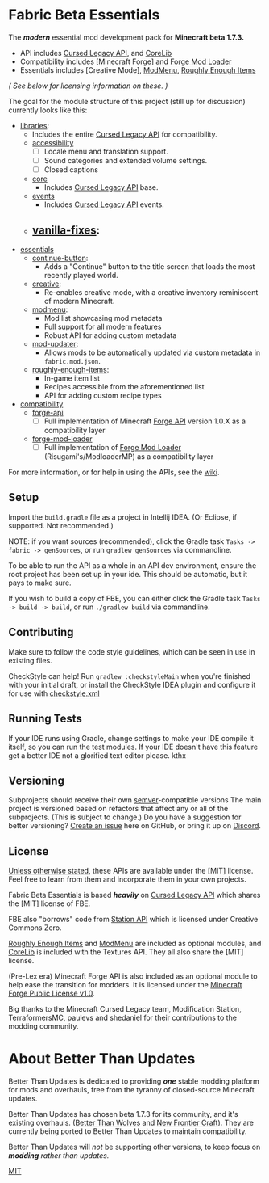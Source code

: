 # Fabric Beta Essentials

The ***modern*** essential mod development pack for **Minecraft beta 1.7.3.**

- API includes [Cursed Legacy API], and [CoreLib]
- Compatibility includes [Minecraft Forge] and [Forge Mod Loader]
- Essentials includes [Creative Mode], [ModMenu], [Roughly Enough Items]

*( See below for licensing information on these. )*

The goal for the module structure of this project (still up for discussion) currently looks like this:

- [libraries](./libraries):
  - Includes the entire [Cursed Legacy API] for compatibility.
  - [accessibility](./libraries/accessibility)
    - [ ] Locale menu and translation support.
    - [ ] Sound categories and extended volume settings.
    - [ ] Closed captions
  - [core](./libraries/core)
    - Includes [Cursed Legacy API] base.
  - [events](./libraries/events)
    - Includes [Cursed Legacy API] events.
  - [vanilla-fixes](./libraries/vanilla-fixes):
    - 
- [essentials](./essentials)
  - [continue-button](./essentials/continue-button):
    - Adds a "Continue" button to the title screen that loads the most recently played world.
  - [creative](./essentials/creative):
    - Re-enables creative mode, with a creative inventory reminiscent of modern Minecraft.
  - [modmenu](./essentials/modmenu):
    - Mod list showcasing mod metadata
    - Full support for all modern features
    - Robust API for adding custom metadata
  - [mod-updater](./essentials/mod-updater):
    - Allows mods to be automatically updated via custom metadata in `fabric.mod.json`.
  - [roughly-enough-items](./essentials/roughly-enough-items):
    - In-game item list
    - Recipes accessible from the aforementioned list
    - API for adding custom recipe types
- [compatibility](./compatibility)
  - [forge-api](./compatibility/forge-api)
    - [ ] Full implementation of Minecraft [Forge API] version 1.0.X as a compatibility layer
  - [forge-mod-loader](./compatibility/forge-mod-loader)
    - [ ] Full implementation of [Forge Mod Loader] (Risugami's/ModloaderMP) as a compatibility layer

For more information, or for help in using the APIs,
see the [wiki](https://github.com/Better-Than-Updates-MC/API/wiki).

## Setup
Import the `build.gradle` file as a project in Intellij IDEA. (Or Eclipse, if supported. Not recommended.)

NOTE: if you want sources (recommended), click the Gradle task `Tasks -> fabric -> genSources`,
or run `gradlew genSources` via commandline.

To be able to run the API as a whole in an API dev environment, ensure the root project has been set up in your ide. This should be automatic, but it pays to make sure.

If you wish to build a copy of FBE, you can either click the Gradle task `Tasks -> build -> build`,
or run `./gradlew build` via commandline.

## Contributing

Make sure to follow the code style guidelines, which can be seen in use in existing files.

CheckStyle can help! Run `gradlew :checkstyleMain` when you're finished with your initial draft,
or install the CheckStyle IDEA plugin and configure it for use with [checkstyle.xml](./config/checkstyle/checkstyle.xml)

## Running Tests

If your IDE runs using Gradle, change settings to make your IDE compile it itself, so you can run the test modules.
If your IDE doesn't have this feature get a better IDE not a glorified text editor please. kthx

## Versioning

Subprojects should receive their own [semver](https://semver.org)-compatible versions
The main project is versioned based on refactors that affect any or all of the subprojects. (This is subject to change.)
Do you have a suggestion for better versioning? [Create an issue](https://github.com/Better-Than-Updates-MC/API/issues)
here on GitHub, or bring it up on [Discord](https://halotroop.com/Discord.html).

## License

[Unless otherwise stated](./beta-forge-hooks/LICENSE), these APIs are available under the [MIT] license.
Feel free to learn from them and incorporate them in your own projects.

Fabric Beta Essentials is based ***heavily*** on [Cursed Legacy API]
which shares the [MIT] license of FBE.

FBE also "borrows" code from [Station API] which is licensed under Creative Commons Zero.

[Roughly Enough Items] and [ModMenu] are included as optional modules, and [CoreLib] is included with the Textures API.
They all also share the [MIT] license.

(Pre-Lex era) Minecraft Forge API is also included as an optional module to help ease the transition for modders.
It is licensed under the [Minecraft Forge Public License v1.0](./beta-forge-hooks/LICENSE).

Big thanks to the Minecraft Cursed Legacy team, Modification Station, TerraformersMC, paulevs and shedaniel for their
contributions to the modding community.

# About Better Than Updates

Better Than Updates is dedicated to providing ***one*** stable modding platform for mods and overhauls,
free from the tyranny of closed-source Minecraft updates.

Better Than Updates has chosen beta 1.7.3 for its community, and it's existing overhauls.
([Better Than Wolves] and [New Frontier Craft]). They are currently being ported to Better Than Updates to maintain
compatibility.

Better Than Updates will *not* be supporting other versions, to keep focus on ***modding*** *rather than updates.*

[Roughly Enough Items]:(https://github.com/shedaniel/RoughlyEnoughItems)
[ModMenu]:(https://github.com/TerraformersMC/ModMenu)
[CoreLib]:(https://github.com/paulevsGitch/B.1.7.3-CoreLib)
[Better Than Wolves]:(https://sargunster.com/btw/index.php)
[New Frontier Craft]:(https://newfrontiercraft.net)
[Cursed Legacy API]:(https://github.com/minecraft-cursed-legacy/Cursed-Legacy-API)
[Station API]:(https://github.com/ModificationStation/StationAPI)
[Forge API]:(https://github.com/MinecraftForge/MinecraftForge/tree/0a874de91d6b26a9369d1ab0fb19ebe47a5124e3)
[Forge Mod Loader]:(https://github.com/MinecraftForge/FML)

[MIT](./LICENSE)
